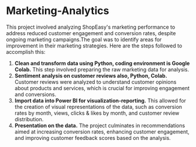# Marketing-Analytics
This project involved analyzing ShopEasy's marketing performance to address reduced customer engagement and conversion rates, despite ongoing marketing campaigns.The goal was to identify areas for improvement in their marketing strategies. 
Here are the steps followed to accomplish this:

1. **Clean and transform data using Python, coding environment is Google Colab.** This step involved preparing the raw marketing data for analysis.
2. **Sentiment analysis on customer reviews also, Python, Colab.** Customer reviews were analyzed to understand customer opinions about products and services, which is crucial for improving engagement and conversions.
3. **Import data into Power BI for visualization-reporting.** This allowed for the creation of visual representations of the data, such as conversion rates by month, views, clicks & likes by month, and customer review distribution.
4. **Presentation on the data.** The project culminates in recommendations aimed at increasing conversion rates, enhancing customer engagement, and improving customer feedback scores based on the analysis. 
